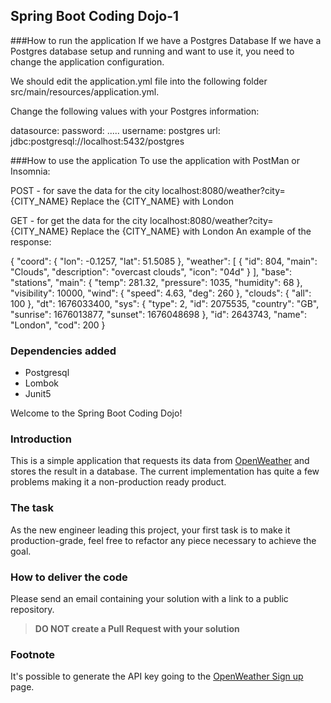 Spring Boot Coding Dojo-1
---
###How to run the application
If we have a Postgres Database
If we have a Postgres database setup and running and want to use it, you need to change the application configuration.

We should edit the application.yml file into the following folder src/main/resources/application.yml.

Change the following values with your Postgres information:

datasource:
password: .....
username: postgres
url: jdbc:postgresql://localhost:5432/postgres



###How to use the application
To use the application with PostMan or Insomnia:

POST - for save the data for the city
localhost:8080/weather?city={CITY_NAME}
Replace the {CITY_NAME} with London

GET - for get the data for the city
localhost:8080/weather?city={CITY_NAME}
Replace the {CITY_NAME} with London
An example of the response:

{
"coord": {
"lon": -0.1257,
"lat": 51.5085
},
"weather": [
{
"id": 804,
"main": "Clouds",
"description": "overcast clouds",
"icon": "04d"
}
],
"base": "stations",
"main": {
"temp": 281.32,
"pressure": 1035,
"humidity": 68
},
"visibility": 10000,
"wind": {
"speed": 4.63,
"deg": 260
},
"clouds": {
"all": 100
},
"dt": 1676033400,
"sys": {
"type": 2,
"id": 2075535,
"country": "GB",
"sunrise": 1676013877,
"sunset": 1676048698
},
"id": 2643743,
"name": "London",
"cod": 200
}

### Dependencies added
* Postgresql
* Lombok
* Junit5


Welcome to the Spring Boot Coding Dojo!

### Introduction

This is a simple application that requests its data from [OpenWeather](https://openweathermap.org/) and stores the result in a database. The current implementation has quite a few problems making it a non-production ready product.

### The task

As the new engineer leading this project, your first task is to make it production-grade, feel free to refactor any piece
necessary to achieve the goal.

### How to deliver the code

Please send an email containing your solution with a link to a public repository.

>**DO NOT create a Pull Request with your solution** 

### Footnote
It's possible to generate the API key going to the [OpenWeather Sign up](https://openweathermap.org/appid) page.


